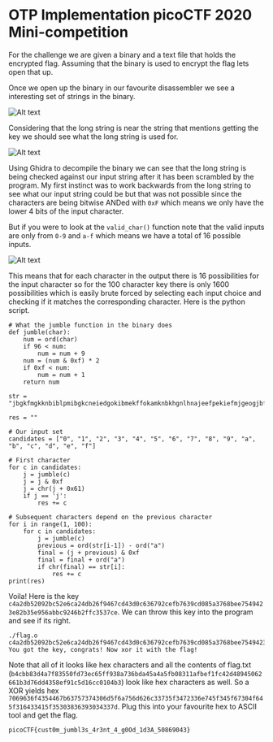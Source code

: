 # OTP Implementation picoCTF 2020 Mini-competition

For the challenge we are given a binary and a text file that holds the encrypted flag. Assuming that the binary is used to encrypt the flag lets open that up.

Once we open up the binary in our favourite disassembler we see a interesting set of strings in the binary.

![Alt text](CTF/pico/2020/otp/strings.png)

Considering that the long string is near the string that mentions getting the key we should see what the long string is used for.

![Alt text](CTF/pico/2020/otp/decompiled.png)

Using Ghidra to decompile the binary we can see that the long string is being checked against our input string after it has been scrambled by the program. My first instinct was to work backwards from the long string to see what our input string could be but that was not possible since the characters are being bitwise ANDed with `0xF` which means we only have the lower 4 bits of the input character.

But if you were to look at the `valid_char()` function note that the valid inputs are only from `0-9` and `a-f` which means we have a total of 16 possible inputs.

![Alt text](CTF/pico/2020/otp/valid_char.png)

This means that for each character in the output there is 16 possibilities for the input character so for the 100 character key there is only 1600 possibilities which is easily brute forced by selecting each input choice and checking if it matches the corresponding character. Here is the python script.

```
# What the jumble function in the binary does
def jumble(char):
    num = ord(char)
    if 96 < num:
        num = num + 9
    num = (num & 0xf) * 2
    if 0xf < num:
        num = num + 1
    return num

str = "jbgkfmgkknbiblpmibgkcneiedgokibmekffokamknbkhgnlhnajeefpekiefmjgeogjbflijnekebeokpgngjnfbimlkdjdjhan"

res = ""

# Our input set
candidates = ["0", "1", "2", "3", "4", "5", "6", "7", "8", "9", "a", "b", "c", "d", "e", "f"]

# First character
for c in candidates:
    j = jumble(c)
    j = j & 0xf
    j = chr(j + 0x61)
    if j == 'j':
        res += c

# Subsequent characters depend on the previous character
for i in range(1, 100):
    for c in candidates:
        j = jumble(c)
        previous = ord(str[i-1]) - ord("a")
        final = (j + previous) & 0xf
        final = final + ord("a")
        if chr(final) == str[i]:
            res += c
print(res)
```
Voila! Here is the key `c4a2db52092bc52e6ca24db26f9467cd43d0c636792cefb7639cd085a3768bee7549423e82b35e956abbc9246b2ffc3537ce`. We can throw this key into the program and see if its right.

```
./flag.o c4a2db52092bc52e6ca24db26f9467cd43d0c636792cefb7639cd085a3768bee7549423e82b35e956abbc9246b2ffc3537ce                         
You got the key, congrats! Now xor it with the flag!
```

Note that all of it looks like hex characters and all the contents of flag.txt (`b4cbb83d4a7f83550fd73ec65ff938a736bda45a4a5fb08311afbef1fc42d48945062661b3d76dd4358ef91c5d16cc0104b3`) look like hex characters as well. So a XOR yields hex `7069636f4354467b63757374306d5f6a756d626c33735f3472336e745f345f67304f645f316433415f35303836393034337d`. Plug this into your favourite hex to ASCII tool and get the flag.

`picoCTF{cust0m_jumbl3s_4r3nt_4_g0Od_1d3A_50869043}`
